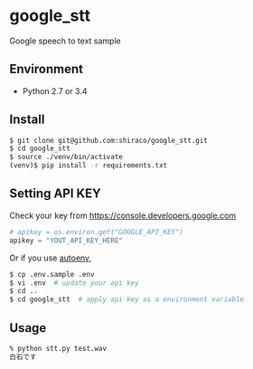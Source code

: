 # google_stt

Google speech to text sample

## Environment
* Python 2.7 or 3.4

## Install

```bash
$ git clone git@github.com:shiraco/google_stt.git
$ cd google_stt
$ source ./venv/bin/activate
(venv)$ pip install -r requirements.txt
```

## Setting API KEY

 Check your key from https://console.developers.google.com

```python:stt.py
# apikey = os.environ.get("GOOGLE_API_KEY")
apikey = "YOUT_API_KEY_HERE"
```

Or if you use [autoenv](https://github.com/kennethreitz/autoenv),

```bash
$ cp .env.sample .env
$ vi .env  # update your api key
$ cd ..
$ cd google_stt  # apply api key as a environment variable
```

## Usage

```bash
% python stt.py test.wav
白石です
```
